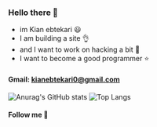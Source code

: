 ### Hello there 👋
  - im Kian ebtekari 😃
  - I am building a site 👌
  - and I want to work on hacking a bit :balloon:
  - I want to become a good programmer :star:

#### Gmail: kianebtekari0@gmail.com

![Anurag's GitHub stats](https://github-readme-stats.vercel.app/api?username=KianEbtekari0&show_icons=true&theme=tokyonight)
![Top Langs](https://github-readme-stats.vercel.app/api/top-langs/?username=KianEbtekari0&theme=tokyonight)

#### Follow me 🥇
